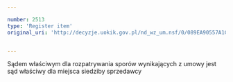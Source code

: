 ```yaml
---

number: 2513
type: 'Register item'
original_uri: 'http://decyzje.uokik.gov.pl/nd_wz_um.nsf/0/089EA90557A1CFBCC12579100040A90D?OpenDocument'


---
```


Sądem właściwym dla rozpatrywania sporów wynikających z umowy jest sąd właściwy dla miejsca siedziby sprzedawcy
